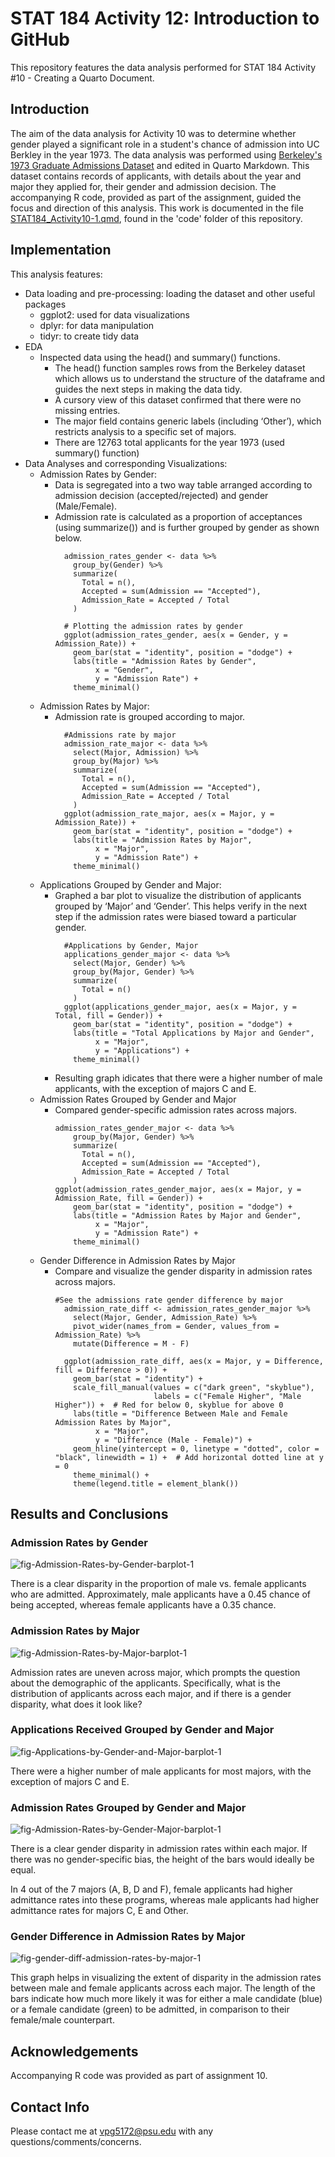 # STAT 184 Activity 12: Introduction to GitHub
This repository features the data analysis performed for STAT 184 Activity #10 - Creating a Quarto Document.

## Introduction
The aim of the data analysis for Activity 10 was to determine whether gender played a significant role in a student's chance of admission into UC Berkley in the year 1973. The data analysis was performed using [Berkeley's 1973 Graduate Admissions Dataset](https://waf.cs.illinois.edu/discovery/berkeley.csv) and edited in Quarto Markdown. This dataset contains records of applicants, with details about the year and major they applied for, their gender and admission decision. The accompanying R code, provided as part of the assignment, guided the focus and direction of this analysis. This work is documented in the file [STAT184_Activity10-1.qmd](https://github.com/varshag425/STAT184-Sec1-Varsha/blob/main/code/STAT184_Activity10-1.qmd), found in the 'code' folder of this repository.

## Implementation
This analysis features:
- Data loading and pre-processing: loading the dataset and other useful packages
    - ggplot2: used for data visualizations
    - dplyr: for data manipulation
    - tidyr: to create tidy data
- EDA
    - Inspected data using the head() and summary() functions.
        - The head() function samples rows from the Berkeley dataset which allows us to understand the structure of the dataframe and guides the next steps in making the data tidy.
        - A cursory view of this dataset confirmed that there were no missing entries.
        - The major field contains generic labels (including ‘Other’), which restricts analysis to a specific set of majors.
        - There are 12763 total applicants for the year 1973 (used summary() function)
- Data Analyses and corresponding Visualizations:
    - Admission Rates by Gender:
        - Data is segregated into a two way table arranged according to admission decision (accepted/rejected) and gender (Male/Female).
        - Admission rate is calculated as a proportion of acceptances (using summarize()) and is further grouped by gender as shown below.
          ```
            admission_rates_gender <- data %>%
              group_by(Gender) %>%
              summarize(
                Total = n(),
                Accepted = sum(Admission == "Accepted"),
                Admission_Rate = Accepted / Total
              )
            
            # Plotting the admission rates by gender
            ggplot(admission_rates_gender, aes(x = Gender, y = Admission_Rate)) +
              geom_bar(stat = "identity", position = "dodge") +
              labs(title = "Admission Rates by Gender", 
                   x = "Gender", 
                   y = "Admission Rate") +
              theme_minimal()
          ```
    - Admission Rates by Major:
        - Admission rate is grouped according to major.
          ```
            #Admissions rate by major
            admission_rate_major <- data %>%
              select(Major, Admission) %>%
              group_by(Major) %>%
              summarize(
                Total = n(),
                Accepted = sum(Admission == "Accepted"),
                Admission_Rate = Accepted / Total
              )
            ggplot(admission_rate_major, aes(x = Major, y = Admission_Rate)) +
              geom_bar(stat = "identity", position = "dodge") +
              labs(title = "Admission Rates by Major", 
                   x = "Major", 
                   y = "Admission Rate") +
              theme_minimal()
          ```
    - Applications Grouped by Gender and Major:
        - Graphed a bar plot to visualize the distribution of applicants grouped by ‘Major’ and ‘Gender’. This helps verify in the next step if the admission rates were biased toward a particular gender.
          ```
            #Applications by Gender, Major
            applications_gender_major <- data %>%
              select(Major, Gender) %>%
              group_by(Major, Gender) %>%
              summarize(
                Total = n()
              )
            ggplot(applications_gender_major, aes(x = Major, y = Total, fill = Gender)) +
              geom_bar(stat = "identity", position = "dodge") +
              labs(title = "Total Applications by Major and Gender", 
                   x = "Major", 
                   y = "Applications") +
              theme_minimal()
          ```
        - Resulting graph idicates that there were a higher number of male applicants, with the exception of majors C and E.
    - Admission Rates Grouped by Gender and Major
        - Compared gender-specific admission rates across majors.
          ```
          admission_rates_gender_major <- data %>%
              group_by(Major, Gender) %>%
              summarize(
                Total = n(),
                Accepted = sum(Admission == "Accepted"),
                Admission_Rate = Accepted / Total
              )
          ggplot(admission_rates_gender_major, aes(x = Major, y = Admission_Rate, fill = Gender)) +
              geom_bar(stat = "identity", position = "dodge") +
              labs(title = "Admission Rates by Major and Gender", 
                   x = "Major", 
                   y = "Admission Rate") +
              theme_minimal()
          ```
    - Gender Difference in Admission Rates by Major
        - Compare and visualize the gender disparity in admission rates across majors.
          ```
          #See the admissions rate gender difference by major
            admission_rate_diff <- admission_rates_gender_major %>%
              select(Major, Gender, Admission_Rate) %>%
              pivot_wider(names_from = Gender, values_from = Admission_Rate) %>%
              mutate(Difference = M - F)
            
            ggplot(admission_rate_diff, aes(x = Major, y = Difference, fill = Difference > 0)) +
              geom_bar(stat = "identity") +
              scale_fill_manual(values = c("dark green", "skyblue"), 
                                labels = c("Female Higher", "Male Higher")) +  # Red for below 0, skyblue for above 0
              labs(title = "Difference Between Male and Female Admission Rates by Major",
                   x = "Major", 
                   y = "Difference (Male - Female)") +
              geom_hline(yintercept = 0, linetype = "dotted", color = "black", linewidth = 1) +  # Add horizontal dotted line at y = 0
              theme_minimal() +
              theme(legend.title = element_blank())
          ```

## Results and Conclusions

### Admission Rates by Gender
  ![fig-Admission-Rates-by-Gender-barplot-1](https://github.com/user-attachments/assets/11554e7d-6fed-4a08-a5b7-bb5ef145d423)

  There is a clear disparity in the proportion of male vs. female applicants who are admitted. Approximately, male applicants have a 0.45 chance of being accepted, whereas female applicants have a 0.35 chance.

### Admission Rates by Major
  ![fig-Admission-Rates-by-Major-barplot-1](https://github.com/user-attachments/assets/babe8975-838c-44a4-9152-b7aeb542442d)

  Admission rates are uneven across major, which prompts the question about the demographic of the applicants. Specifically, what is the distribution of applicants across each major, and if there is a gender disparity, what does it look like?

### Applications Received Grouped by Gender and Major
  ![fig-Applications-by-Gender-and-Major-barplot-1](https://github.com/user-attachments/assets/4a290184-0433-4872-ae48-deb1c613aa5e)

  There were a higher number of male applicants for most majors, with the exception of majors C and E.

### Admission Rates Grouped by Gender and Major
  ![fig-Admission-Rates-by-Gender-Major-barplot-1](https://github.com/user-attachments/assets/52926486-e456-4bca-aff6-04873c96c087)

  There is a clear gender disparity in admission rates within each major. If there was no gender-specific bias, the height of the bars would ideally be equal.

  In 4 out of the 7 majors (A, B, D and F), female applicants had higher admittance rates into these programs, whereas male applicants had higher admittance rates for majors C, E and Other.


### Gender Difference in Admission Rates by Major
  ![fig-gender-diff-admission-rates-by-major-1](https://github.com/user-attachments/assets/53bf2e5d-5854-4ac3-8198-db43d99ea6c7)

  This graph helps in visualizing the extent of disparity in the admission rates between male and female applicants across each major. The length of the bars indicate how much more likely it was for either a male candidate (blue) or a female candidate (green) to be admitted, in comparison to their female/male counterpart.


## Acknowledgements
Accompanying R code was provided as part of assignment 10.

## Contact Info
Please contact me at vpg5172@psu.edu with any questions/comments/concerns.
